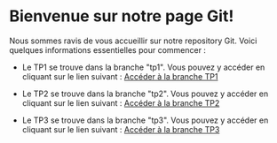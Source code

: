 # Bienvenue sur notre page Git!

Nous sommes ravis de vous accueillir sur notre repository Git. Voici quelques informations essentielles pour commencer :

- Le TP1 se trouve dans la branche "tp1". Vous pouvez y accéder en cliquant sur le lien suivant : [Accéder à la branche TP1](https://github.com/layron612/TP_virtualisation/tree/TP1)

- Le TP2 se trouve dans la branche "tp2". Vous pouvez y accéder en cliquant sur le lien suivant : [Accéder à la branche TP2](https://github.com/layron612/TP_virtualisation/tree/TP2)

- Le TP3 se trouve dans la branche "tp3". Vous pouvez y accéder en cliquant sur le lien suivant : [Accéder à la branche TP3](https://github.com/layron612/TP_virtualisation/tree/TP3)
